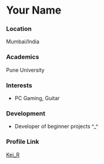 # Your Name

### Location

Mumbai/India

### Academics

Pune University

### Interests

- PC Gaming, Guitar

### Development

- Developer of beginner projects ^_^

### Profile Link

[Kei_R](https://github.com/Kei07R)